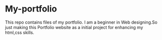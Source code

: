 # My-portfolio
This repo contains files of my portfolio.
I am a beginner in Web designing.So just making this Portfolio website as a initial project for enhancing my html,css skills.
